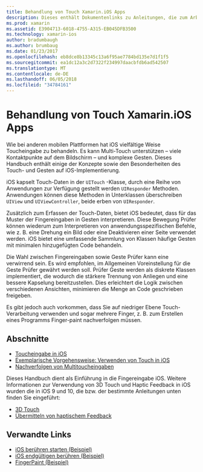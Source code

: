```yaml
---
title: Behandlung von Touch Xamarin.iOS Apps
description: Dieses enthält Dokumentenlinks zu Anleitungen, die zum Arbeiten mit Touch, Multitouch-Gesten und 3D Touch in einer app Xamarin.iOS beschreiben.
ms.prod: xamarin
ms.assetid: E3904713-6018-4755-A315-EB045DFB3500
ms.technology: xamarin-ios
author: bradumbaugh
ms.author: brumbaug
ms.date: 01/23/2017
ms.openlocfilehash: eb8dce8b13345c13a6f95ae7784bd135e7d1f1f5
ms.sourcegitcommit: ea1dc12a3c2d7322f234997daacbfdb6ad542507
ms.translationtype: MT
ms.contentlocale: de-DE
ms.lasthandoff: 06/05/2018
ms.locfileid: "34784161"
---
```

# <a name="handling-touch-in-xamarinios-apps"></a>Behandlung von Touch Xamarin.iOS Apps

Wie bei anderen mobilen Plattformen hat iOS vielfältige Weise Toucheingabe zu behandeln. Es kann Multi-Touch unterstützen – viele Kontaktpunkte auf dem Bildschirm – und komplexe Gesten. Dieses Handbuch enthält einige der Konzepte sowie den Besonderheiten des Touch- und Gesten auf iOS-Implementierung.

iOS kapselt Touch-Daten in der `UITouch` -Klasse, durch eine Reihe von Anwendungen zur Verfügung gestellt werden `UIResponder` Methoden. Anwendungen können diese Methoden in Unterklassen überschreiben `UIView` und `UIViewController`, beide erben von `UIResponder`.

Zusätzlich zum Erfassen der Touch-Daten, bietet iOS bedeutet, dass für das Muster der Fingereingaben in Gesten interpretieren. Diese Bewegung Prüfer können wiederum zum Interpretieren von anwendungsspezifischen Befehle, wie z. B. eine Drehung ein Bild oder eine Deaktivieren einer Seite verwendet werden. iOS bietet eine umfassende Sammlung von Klassen häufige Gesten mit minimalen hinzugefügten Code behandeln.

Die Wahl zwischen Fingereingaben sowie Geste Prüfer kann eine verwirrend sein. Es wird empfohlen, im Allgemeinen Voreinstellung für die Geste Prüfer gewährt werden soll. Prüfer Geste werden als diskrete Klassen implementiert, die wodurch die stärkere Trennung von Anliegen und eine bessere Kapselung bereitzustellen. Dies erleichtert die Logik zwischen verschiedenen Ansichten, minimieren die Menge an Code geschrieben freigeben.

Es gibt jedoch auch vorkommen, dass Sie auf niedriger Ebene Touch-Verarbeitung verwenden und sogar mehrere Finger, z. B. zum Erstellen eines Programms Finger-paint nachverfolgen müssen.

## <a name="sections"></a>Abschnitte

-  [Toucheingabe in iOS](touch-in-ios.md)
-  [Exemplarische Vorgehensweise: Verwenden von Touch in iOS](ios-touch-walkthrough.md)
-  [Nachverfolgen von Multitoucheingaben](touch-tracking.md)

Dieses Handbuch dient als Einführung in die Fingereingabe iOS. Weitere Informationen zur Verwendung von 3D Touch und Haptic Feedback in iOS wurden die in iOS 9 und 10, die bzw. der bestimmte Anleitungen unten finden Sie eingeführt:

* [3D Touch](~/ios/platform/3d-touch.md)
* [Übermitteln von haptischem Feedback](~/ios/user-interface/ios-ui/haptic-feedback.md)

## <a name="related-links"></a>Verwandte Links

- [iOS berühren starten (Beispiel)](https://developer.xamarin.com/samples/monotouch/ApplicationFundamentals/Touch_start)
- [iOS endgültigen berühren (Beispiel)](https://developer.xamarin.com/samples/monotouch/ApplicationFundamentals/Touch_final)
- [FingerPaint (Beispiel)](https://developer.xamarin.com/samples/monotouch/ApplicationFundamentals/FingerPaint)
